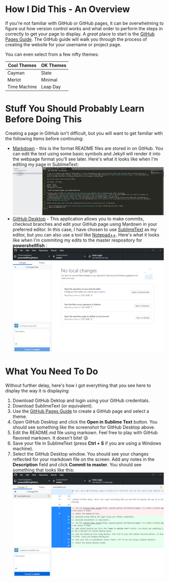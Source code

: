 # How I Did This - An Overview

If you're not familiar with GitHub or GitHub pages, it can be overwhelming to figure out how version control works and what order to perform the steps in correctly to get your page to display. A *great* place to start is the [GitHub Pages Guide](https://guides.github.com/features/pages/). The GitHub guide will walk you through the process of creating the website for your username or project page. 

You can even select from a few nifty themes:

Cool Themes | OK Themes
------------ | -------------
Cayman | Slate
Merlot | Minimal
Time Machine | Leap Day

# Stuff You Should Probably Learn Before Doing This

Creating a page in GitHub isn't difficult, but you will want to get familiar with the following items before continuing:
- [Markdown](https://guides.github.com/features/mastering-markdown/#GitHub-flavored-markdown) - this is the format README files are stored in on GitHub. You can edit the text using some basic symbols and Jekyll will render it into the webpage format you'll see later. Here's what it looks like when I'm editing my page in SublimeText: ![SublimeTextScreenshot](https://github.com/powershellfish/powershellfish.github.io/blob/master/sublimetextscreenshot.jpg) 
- [GitHub Desktop](https://desktop.github.com/) - This application allows you to make commits, checkout branches and edit your GitHub page using Mardown in your preferred editor. In this case, I have chosen to use [SublimeText](https://www.sublimetext.com/) as my editor, but you can also use a tool like [Notepad++](https://notepad-plus-plus.org/). Here's what it looks like when I'm commiting my edits to the master respository for **powershellfish** : ![GitHubDesktopScreenshot](https://github.com/powershellfish/powershellfish.github.io/blob/master/githubdesktop%20screenshot.jpg)
 
# What You Need To Do

Without further delay, here's how I got everything that you see here to display the way it is displaying:

1. Download GitHub Dektop and login using your GitHub credentials. 
2. Download SublimeText (or equivalent).
3. Use the [GitHub Pages Guide](https://guides.github.com/features/pages/) to create a GitHub page and select a theme.
4. Open GitHub Desktop and click the **Open in Sublime Text** button. You should see something like the screenshot for GitHub Desktop above.
5. Edit the README.md file using markown. Feel free to play with GitHub flavored markown. It doesn't bite! :stuck_out_tongue_winking_eye:
6. Save your file in SublimeText (press **Ctrl + S** if you are using a Windows machine). 
7. Select the GitHub Desktop window. You should see your changes reflected for your markdown file on the screen. Add any notes in the **Description** field and click **Commit to master**. You should see something that looks like this: 
![Commit](https://github.com/powershellfish/powershellfish.github.io/blob/master/githubdesktopcommit.jpg)

